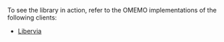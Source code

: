 To see the library in action, refer to the OMEMO implementations of the following clients:

- [Libervia](https://repos.goffi.org/libervia-backend/file/tip/sat/plugins/plugin_xep_0384.py)
